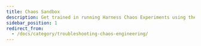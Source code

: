 ```yaml
---
title: Chaos Sandbox
description: Get trained in running Harness Chaos Experiments using the sandbox 
sidebar_position: 1
redirect_from:
  - /docs/category/troubleshooting-chaos-engineering/
---
```


